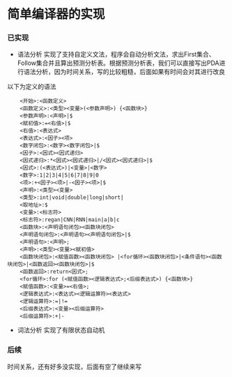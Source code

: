 # 简单编译器的实现
### 已实现
- 语法分析
实现了支持自定义文法，程序会自动分析文法，求出First集合、Follow集合并且算出预测分析表。根据预测分析表，我们可以直接写出PDA进行语法分析，因为时间关系，写的比较粗糙，后面如果有时间会对其进行改良

以下为定义的语法

        <开始>:<函数定义>
        <函数定义>:<类型><变量>(<参数声明>) {<函数块>}
        <参数声明>:<声明>|$
        <赋初值>:=<右值>|$
        <右值>:<表达式>
        <表达式>:<因子><项>
        <数字闭包>:<数字><数字闭包>|$
        <因子>:<因式><因式递归>
        <因式递归>:*<因式><因式递归>|/<因式><因式递归>|$
        <因式>:(<表达式>)|<变量>|<数字>
        <数字>:1|2|3|4|5|6|7|8|9|0
        <项>:+<因子><项>|-<因子><项>|$
        <声明>:<类型><变量>
        <类型>:int|void|double|long|short|
        <取地址>:$
        <变量>:<标志符>
        <标志符>:regan|CNN|RNN|main|a|b|c
        <函数块>:<声明语句闭包><函数块闭包>
        <声明语句闭包>:<声明语句><声明语句闭包>|$
        <声明语句>:<声明>;
        <声明>:<类型><变量><赋初值>
        <函数块闭包>:<赋值函数><函数块闭包> |<for循环><函数块闭包>|<条件语句><函数块闭包>|<函数返回><函数块闭包>|$
        <函数返回>:return<因式>;
        <for循环>:for (<赋值函数><逻辑表达式>;<后缀表达式>) {<函数块>}
        <赋值函数>:<变量>=<右值>; 
        <逻辑表达式>:<表达式><逻辑运算符><表达式>
        <逻辑运算符>:=|!=
        <后缀表达式>:<变量><后缀运算符>
        <后缀运算符>:+|-

- 词法分析
    实现了有限状态自动机

### 后续
时间关系，还有好多没实现，后面有空了继续来写

